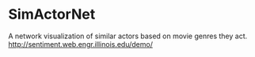 # SimActorNet
A network visualization of similar actors based on movie genres they act.
http://sentiment.web.engr.illinois.edu/demo/
